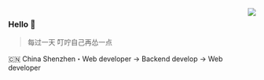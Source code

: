 <img align="right" src="https://github-readme-stats.vercel.app/api?username=littlesqx&show_icons=true&icon_color=805AD5&text_color=718096&bg_color=ffffff&hide_title=true" />

### Hello 👋

> 每过一天 叮咛自己再怂一点

🇨🇳 China Shenzhen・Web developer -> Backend develop -> Web developer
